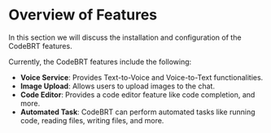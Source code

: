 # Overview of Features

In this section we will discuss the installation and configuration of the CodeBRT features.

Currently, the CodeBRT features include the following:
- **Voice Service**: Provides Text-to-Voice and Voice-to-Text functionalities.
- **Image Upload**: Allows users to upload images to the chat.
- **Code Editor**: Provides a code editor feature like code completion, and more.
- **Automated Task**: CodeBRT can perform automated tasks like running code, reading files, writing files, and more.
